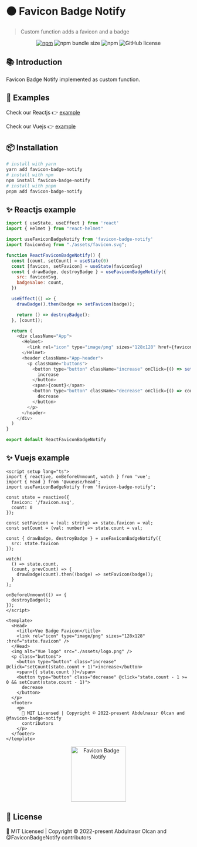 # 🟠 Favicon Badge Notify

> <p>Custom function adds a favicon and a badge</p>

<div align="center">

[![npm](https://img.shields.io/npm/v/favicon-badge-notify?style=flat-square)](https://www.npmjs.com/package/favicon-badge-notify)
![npm bundle size](https://img.shields.io/bundlephobia/minzip/favicon-badge-notify?style=flat-square)
![npm](https://img.shields.io/npm/dt/favicon-badge-notify?style=flat-square)
![GitHub license](https://img.shields.io/npm/l/favicon-badge-notify?style=flat-square)

</div>

## :books: Introduction

Favicon Badge Notify implemented as custom function.

## :rocket: Examples

Check our Reactjs 👉 [example](https://react-favicon-badge-notify.vercel.app/)

Check our Vuejs 👉 [example](https://vue-favicon-badge-notify.vercel.app/)

## :package: Installation

```bash
# install with yarn
yarn add favicon-badge-notify
# install with npm
npm install favicon-badge-notify
# install with pnpm 
pnpm add favicon-badge-notify
```

## :sparkles: Reactjs example

```js
import { useState, useEffect } from 'react'
import { Helmet } from "react-helmet"

import useFaviconBadgeNotify from 'favicon-badge-notify'
import faviconSvg from "./assets/favicon.svg";

function ReactFaviconBadgeNotify() {
  const [count, setCount] = useState(0)
  const [favicon, setFavicon] = useState(faviconSvg)
  const { drawBadge, destroyBadge } = useFaviconBadgeNotify({
    src: faviconSvg,
    badgeValue: count,
  })

  useEffect(() => {
    drawBadge().then(badge => setFavicon(badge));

    return () => destroyBadge();
  }, [count]);

  return (
    <div className="App">
      <Helmet>
        <link rel="icon" type="image/png" sizes="128x128" href={favicon}></link>
      </Helmet>
      <header className="App-header">
        <p className="buttons">
          <button type="button" className="increase" onClick={() => setCount((count) => count + 1)}>
            increase
          </button>
          <span>{count}</span>
          <button type="button" className="decrease" onClick={() => count - 1 >= 0 && setCount((count) => count - 1)}>
            decrease
          </button>
        </p>
      </header>
    </div>
  )
}

export default ReactFaviconBadgeNotify
```

## :sparkles: Vuejs example

```vue
<script setup lang="ts">
import { reactive, onBeforeUnmount, watch } from 'vue';
import { Head } from '@vueuse/head';
import useFaviconBadgeNotify from 'favicon-badge-notify';

const state = reactive({
  favicon: '/favicon.svg',
  count: 0
});

const setFavicon = (val: string) => state.favicon = val;
const setCount = (val: number) => state.count = val;

const { drawBadge, destroyBadge } = useFaviconBadgeNotify({
  src: state.favicon
});

watch(
  () => state.count,
  (count, prevCount) => {
    drawBadge(count).then((badge) => setFavicon(badge));
  }
);

onBeforeUnmount(() => {
  destroyBadge();
});
</script>

<template>
  <Head>
    <title>Vue Badge Favicon</title>
    <link rel="icon" type="image/png" sizes="128x128" :href="state.favicon" />
  </Head>
  <img alt="Vue logo" src="./assets/logo.png" />
  <p class="buttons">
    <button type="button" class="increase" @click="setCount(state.count + 1)">increase</button>
    <span>{{ state.count }}</span>
    <button type="button" class="decrease" @click="state.count - 1 >= 0 && setCount(state.count - 1)">
      decrease
    </button>
  </p>
  <footer>
    <p>
      🍁 MIT Licensed | Copyright © 2022-present Abdulnasır Olcan and @favicon-badge-notify
      contributors
    </p>
  </footer>
</template>
```

<p align="center" dir="auto">
    <img src="https://github.com/jsdeveloperr/favicon-badge-notify/blob/master/example/react/src/assets/favicon-badge-notify.png" width="150" alt="Favicon Badge Notify" style="max-width: 100%;"> 
</p>

## 📄 License

<div calign="center">
    🍁 MIT Licensed | Copyright © 2022-present Abdulnasır Olcan and @FaviconBadgeNotify contributors
</div>

